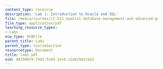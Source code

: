 ```yaml
---
content_type: resource
description: 'Lab 1: Introduction to Oracle and SQL'
file: /media/courses/11-521-spatial-database-management-and-advanced-geographic-information-systems-spring-2003/9d15807415d25c692ec612a61562cbe2_lab1.pdf
file_type: application/pdf
learning_resource_types:
- Labs
ocw_type: OCWFile
parent_title: Labs
parent_type: CourseSection
resourcetype: Document
title: lab1.pdf
uid: 9d158074-15d2-5c69-2ec6-12a61562cbe2
---
```

